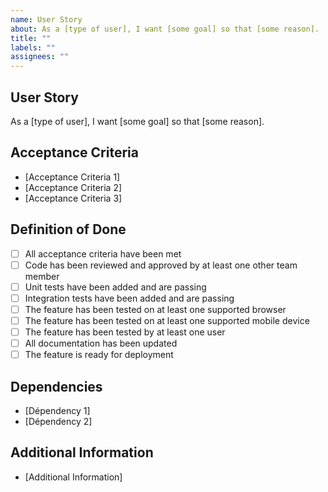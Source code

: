 ```yaml
---
name: User Story
about: As a [type of user], I want [some goal] so that [some reason].
title: ""
labels: ""
assignees: ""
---
```


## User Story

As a [type of user], I want [some goal] so that [some reason].

## Acceptance Criteria

- [Acceptance Criteria 1]
- [Acceptance Criteria 2]
- [Acceptance Criteria 3]

## Definition of Done

- [ ] All acceptance criteria have been met
- [ ] Code has been reviewed and approved by at least one other team member
- [ ] Unit tests have been added and are passing
- [ ] Integration tests have been added and are passing
- [ ] The feature has been tested on at least one supported browser
- [ ] The feature has been tested on at least one supported mobile device
- [ ] The feature has been tested by at least one user
- [ ] All documentation has been updated
- [ ] The feature is ready for deployment

## Dependencies

- [Dépendency 1]
- [Dépendency 2]

## Additional Information

- [Additional Information]
